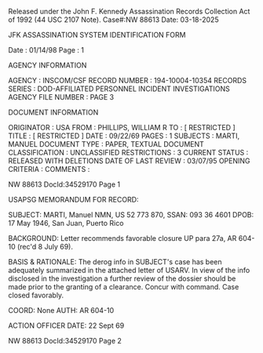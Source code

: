 Released under the John F. Kennedy
Assassination Records Collection Act of
1992 (44 USC 2107 Note). Case#:NW 88613
Date: 03-18-2025

JFK ASSASSINATION SYSTEM
IDENTIFICATION FORM

Date : 01/14/98
Page : 1

AGENCY INFORMATION

AGENCY : INSCOM/CSF
RECORD NUMBER : 194-10004-10354
RECORDS SERIES : DOD-AFFILIATED PERSONNEL INCIDENT INVESTIGATIONS
AGENCY FILE NUMBER : PAGE 3

DOCUMENT INFORMATION

ORIGINATOR : USA
FROM : PHILLIPS, WILLIAM R
TO : [ RESTRICTED ]
TITLE : [ RESTRICTED ]
DATE : 09/22/69
PAGES : 1
SUBJECTS : MARTI, MANUEL
DOCUMENT TYPE : PAPER, TEXTUAL DOCUMENT
CLASSIFICATION : UNCLASSIFIED
RESTRICTIONS : 3
CURRENT STATUS : RELEASED WITH DELETIONS
DATE OF LAST REVIEW : 03/07/95
OPENING CRITERIA :
COMMENTS :

NW 88613 DocId:34529170 Page 1

USAPSG
MEMORANDUM FOR RECORD:

SUBJECT: MARTI, Manuel NMN, US 52 773 870, SSAN: 093 36 4601
DPOB: 17 May 1946, San Juan, Puerto Rico

BACKGROUND: Letter recommends favorable closure UP para 27a, AR 604-10
(rec'd 8 July 69).

BASIS & RATIONALE: The derog info in SUBJECT's case has been adequately
summarized in the attached letter of USARV. In view of the info disclosed
in the investigation a further review of the dossier should be made prior
to the granting of a clearance. Concur with command. Case closed favorably.

COORD: None
AUTH: AR 604-10

ACTION OFFICER
DATE: 22 Sept 69

NW 88613 DocId:34529170 Page 2
